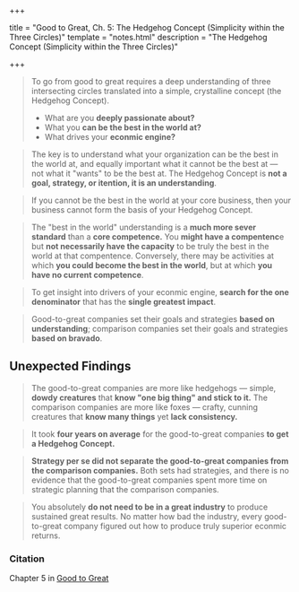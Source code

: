 +++

title = "Good to Great, Ch. 5: The Hedgehog Concept (Simplicity within the Three Circles)"
template = "notes.html"
description = "The Hedgehog Concept (Simplicity within the Three Circles)"

+++

 
> To go from good to great requires a deep understanding of three intersecting circles translated into a simple, crystalline concept (the Hedgehog Concept).
> - What are you **deeply passionate about?**
> - What you **can be the best in the world at?**
> - What drives your **econmic engine?**

> The key is to understand what your organization can be the best in the world at, and equally important what it cannot be the best at — not what it "wants" to be the best at. The Hedgehog Concept is **not a goal, strategy, or itention, it is an understanding**.

> If you cannot be the best in the world at your core business, then your business cannot form the basis of your Hedgehog Concept.

> The "best in the world" understanding is a **much more sever standard** than a **core competence.** You **might have a compentenc**e but **not necessarily have the capacity** to be truly the best in the world at that compentence. Conversely, there may be activities at which **you could become the best in the world**, but at which **you have no current competence**.

> To get insight into drivers of your econmic engine, **search for the one denominator** that has the **single greatest impact**.

> Good-to-great companies set their goals and strategies **based on understanding**; comparison companies set their goals and strategies **based on bravado**.

## Unexpected Findings

> The good-to-great companies are more like hedgehogs — simple, **dowdy creatures** that **know "one big thing" and stick to it.** The comparison companies are more like foxes — crafty, cunning creatures that **know many things** yet **lack consistency.**

> It took **four years on average** for the good-to-great companies **to get a Hedgehog Concept.**

> **Strategy per se did not separate the good-to-great companies from the comparison companies.** Both sets had strategies, and there is no evidence that the good-to-great companies spent more time on strategic planning that the comparison companies.

> You absolutely **do not need to be in a great industry** to produce sustained great results. No matter how bad the industry, every good-to-great company figured out how to produce truly superior econmic returns.


### Citation 
Chapter 5 in <a href="https://www.amazon.com/Good-Great-Some-Companies-Others-ebook/dp/B0058DRUV6/" target="_blank">Good to Great</a>